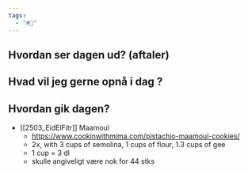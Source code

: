 ```yaml
---
tags:
  - "#📅"
---
```

## Hvordan ser dagen ud? (aftaler)


## Hvad vil jeg gerne opnå i dag ?


## Hvordan gik dagen?
- [[2503_EidElFitr]] Maamoul 
	- https://www.cookinwithmima.com/pistachio-maamoul-cookies/
	- 2x, with 3 cups of semolina, 1 cups of flour, 1.3 cups of gee
	- 1 cup = 3 dl
	- skulle angiveligt være nok for 44 stks 